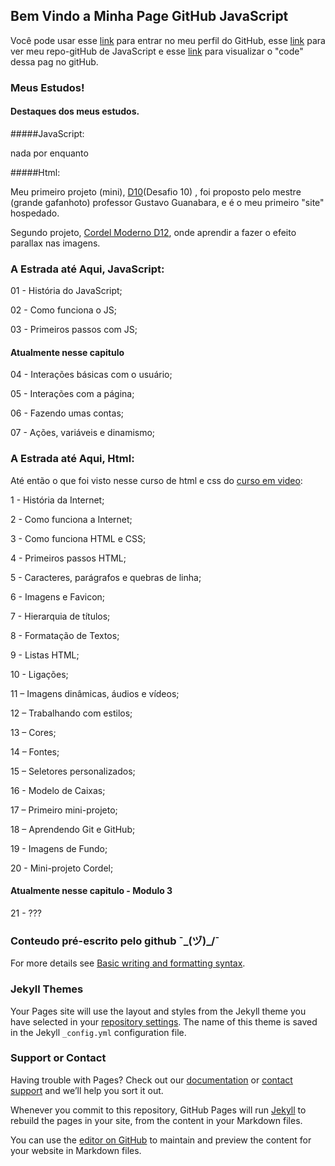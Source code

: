 ## Bem Vindo a Minha Page GitHub JavaScript

Você pode usar esse [link](https://github.com/MichelNsouza) para entrar no meu perfil do GitHub, esse [link](https://github.com/MichelNsouza/html-css) para ver meu repo-gitHub de JavaScript e esse [link](https://github.com/MichelNsouza/javascript/edit/main/docs/index.md) para visualizar o "code" dessa pag no gitHub.

### Meus Estudos!
#### Destaques dos meus estudos.

#####JavaScript:

nada por enquanto

#####Html:

Meu primeiro projeto (mini), [D10](https://michelnsouza.github.io/projeto-android/)(Desafio 10) , foi proposto pelo mestre (grande gafanhoto) professor Gustavo Guanabara, e é o meu primeiro "site" hospedado.

Segundo projeto, [Cordel Moderno D12](https://michelnsouza.github.io/projeto-cordel/), onde aprendir a fazer o efeito parallax nas imagens.

### A Estrada até Aqui, JavaScript:

01 - História do JavaScript;

02 - Como funciona o JS;

03 - Primeiros passos com JS;

#### Atualmente nesse capitulo

04 - Interações básicas com o usuário;

05 - Interações com a página;

06 - Fazendo umas contas;

07 - Ações, variáveis e dinamismo;

### A Estrada até Aqui, Html:

Até então o que foi visto nesse curso de html e css do [curso em video](https://www.cursoemvideo.com/):

1 - História da Internet;

2 - Como funciona a Internet;

3 - Como funciona HTML e CSS;

4 -  Primeiros passos HTML;

5 - Caracteres, parágrafos e quebras de linha;

6 -  Imagens e Favicon;

7 - Hierarquia de títulos;

8 - Formatação de Textos;

9 -  Listas HTML;

10 - Ligações;

11 – Imagens dinâmicas, áudios e vídeos;

12 – Trabalhando com estilos;

13 – Cores;

14 – Fontes;

15 – Seletores personalizados;

16 - Modelo de Caixas;

17 – Primeiro mini-projeto;

18 – Aprendendo Git e GitHub;

19 - Imagens de Fundo;

20 - Mini-projeto Cordel;

#### Atualmente nesse capitulo - Modulo 3

21 - ???









### Conteudo pré-escrito pelo github ¯\_(ヅ)_/¯

For more details see [Basic writing and formatting syntax](https://docs.github.com/en/github/writing-on-github/getting-started-with-writing-and-formatting-on-github/basic-writing-and-formatting-syntax).

### Jekyll Themes

Your Pages site will use the layout and styles from the Jekyll theme you have selected in your [repository settings](https://github.com/MichelNsouza/html-css/settings/pages). The name of this theme is saved in the Jekyll `_config.yml` configuration file.

### Support or Contact

Having trouble with Pages? Check out our [documentation](https://docs.github.com/categories/github-pages-basics/) or [contact support](https://support.github.com/contact) and we’ll help you sort it out.

Whenever you commit to this repository, GitHub Pages will run [Jekyll](https://jekyllrb.com/) to rebuild the pages in your site, from the content in your Markdown files.





You can use the [editor on GitHub](https://github.com/MichelNsouza/javascript/edit/main/docs/index.md) to maintain and preview the content for your website in Markdown files.

